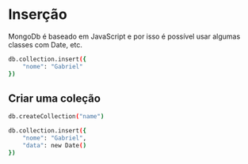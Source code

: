 # Inserção

MongoDb é baseado em JavaScript e por isso é possível usar algumas classes com Date, etc.

```bash
db.collection.insert({
    "nome": "Gabriel"
})
```

## Criar uma coleção

```bash
db.createCollection("name")
```

```bash
db.collection.insert({
    "nome": "Gabriel",
    "data": new Date()
})
```